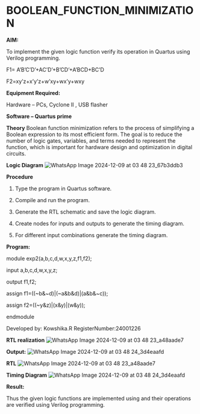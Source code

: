 # BOOLEAN_FUNCTION_MINIMIZATION

**AIM:**

To implement the given logic function verify its operation in Quartus using Verilog programming.

F1= A’B’C’D’+AC’D’+B’CD’+A’BCD+BC’D 

F2=xy’z+x’y’z+w’xy+wx’y+wxy

**Equipment Required:**

Hardware – PCs, Cyclone II , USB flasher

**Software – Quartus prime**

**Theory**
Boolean function minimization refers to the process of simplifying a Boolean expression
to its most efficient form. The goal is to reduce the number of logic gates, variables, and terms needed to represent the function,
which is important for hardware design and optimization in digital circuits.

**Logic Diagram**
![WhatsApp Image 2024-12-09 at 03 48 23_67b3ddb3](https://github.com/user-attachments/assets/0c08e353-7b16-4368-aa61-7f9b6e36cdfc)


**Procedure**

1.	Type the program in Quartus software.

2.	Compile and run the program.

3.	Generate the RTL schematic and save the logic diagram.

4.	Create nodes for inputs and outputs to generate the timing diagram.

5.	For different input combinations generate the timing diagram.


**Program:**

module exp2(a,b,c,d,w,x,y,z,f1,f2);

input a,b,c,d,w,x,y,z;

output f1,f2;

assign f1=((~b&~d)|(~a&b&d)|(a&b&~c));

assign f2=((~y&z)|(x&y)|(w&y));

endmodule

Developed by: Kowshika.R RegisterNumber:24001226


**RTL realization**
![WhatsApp Image 2024-12-09 at 03 48 23_a48aade7](https://github.com/user-attachments/assets/8d0262c8-7cdd-4388-a1a4-12a89d9d2647)


**Output:**
![WhatsApp Image 2024-12-09 at 03 48 24_3d4eaafd](https://github.com/user-attachments/assets/25561246-5f36-43df-9a88-a5a7e845a710)


**RTL**
![WhatsApp Image 2024-12-09 at 03 48 23_a48aade7](https://github.com/user-attachments/assets/eeef6c2c-1d12-4d90-b736-5098a5cb023a)


**Timing Diagram**
![WhatsApp Image 2024-12-09 at 03 48 24_3d4eaafd](https://github.com/user-attachments/assets/71ec11c9-527b-4c76-8cbc-9913322ab035)


**Result:**

Thus the given logic functions are implemented using and their operations are verified using Verilog programming.

